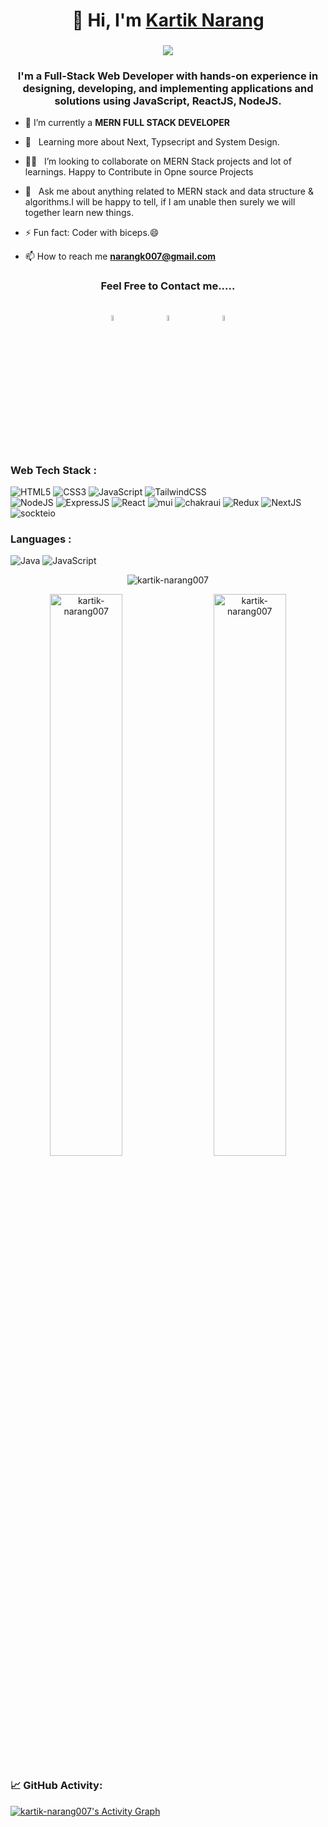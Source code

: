 <!--
**kartik-narang007/kartik-narang007** is a ✨ _special_ ✨ repository because its `README.md` (this file) appears on your GitHub profile.

Here are some ideas to get you started:

- 🔭 I’m currently working on ...
- 🌱 I’m currently learning ...
- 👯 I’m looking to collaborate on ...
- 🤔 I’m looking for help with ...
- 💬 Ask me about ...
- 📫 How to reach me: ...
- 😄 Pronouns: ...
- ⚡ Fun fact: ...
-->
<h1 align="center">👋 Hi, I'm <a href="https://www.linkedin.com/in/kartik-narang-a81002245/" target="_blank"> Kartik Narang </a></h1>
<h3 align="center"> <img src="https://readme-typing-svg.herokuapp.com?color=0357F7&lines=Full+Stack+Developer+%3A)" /> </h3>
<h3 align="center">I'm a Full-Stack Web Developer with hands-on experience in designing, developing, and implementing
        applications and solutions using JavaScript, ReactJS, NodeJS.</h3>

- 🌱 I’m currently a **MERN FULL STACK DEVELOPER**
- 🌱 &nbsp; Learning more about Next, Typsecript and System Design.
- 👯‍♂️ &nbsp;&nbsp;I’m looking to collaborate on MERN Stack projects and lot of learnings. Happy to Contribute in Opne source Projects<br>
- 💬 &nbsp;&nbsp;Ask me about anything related to MERN stack and data structure & algorithms.I will be happy to tell, if I am unable then surely we will together learn new things.
- ⚡ Fun fact: Coder with biceps.:smile:

- 📫 How to reach me **narangk007@gmail.com**

<!-- ### Feel Free to Contact me..... -->
<h3 align="center">Feel Free to Contact me.....</h3>
<p align="center">
        <a href="https://github.com/kartik-narang007"><img alt="github" width="5%" style="padding:20px"
                        src="https://cdn-icons-png.flaticon.com/512/2504/2504911.png" /></a>
        <a href="https://www.linkedin.com/in/kartik-narang-a81002245/"><img alt="linkedin" width="5%" style="padding:20px; margin-left : 20px"
                        src="https://cdn-icons-png.flaticon.com/512/2504/2504923.png" /></a>
        <a href="https://www.instagram.com/kartik_narang_007/"><img alt="twitter" width="5%" style="padding:20px; margin-left : 20px"
                        src="https://cdn-icons-png.flaticon.com/512/2504/2504918.png" /></a>
        
</p>
<h3 align="left">Web Tech Stack :</h3>
<div align="left">
<img alt="HTML5" src="https://img.shields.io/badge/html5-%23E34F26.svg?style=for-the-badge&logo=html5&logoColor=white"/>
<img alt="CSS3" src="https://img.shields.io/badge/css3-%231572B6.svg?style=for-the-badge&logo=css3&logoColor=white"/> 
<img alt="JavaScript" src="https://img.shields.io/badge/javascript-%23323330.svg?style=for-the-badge&logo=javascript&logoColor=%23F7DF1E"/>  
<img alt="TailwindCSS" src="https://img.shields.io/badge/Tailwind_CSS-38B2AC?style=for-the-badge&logo=tailwind-css&logoColor=white"/>
<br>
<img alt="NodeJS" src="https://img.shields.io/badge/node.js-%2343853D.svg?style=for-the-badge&logo=node-dot-js&logoColor=white"/>
<img alt="ExpressJS" src="https://img.shields.io/badge/Express.js-000000?style=for-the-badge&logo=express&logoColor=white"/>
<img alt="React" src="https://img.shields.io/badge/react-%2320232a.svg?style=for-the-badge&logo=react&logoColor=%2361DAFB"/>
<img alt="mui" src="https://img.shields.io/badge/Material%20UI-007FFF?style=for-the-badge&logo=mui&logoColor=white"/>
<img alt="chakraui" src="https://img.shields.io/badge/Chakra--UI-319795?style=for-the-badge&logo=chakra-ui&logoColor=white"/>
<img alt="Redux" src="https://img.shields.io/badge/Redux-593D88?style=for-the-badge&logo=redux&logoColor=white"/>
<img alt="NextJS" src="https://img.shields.io/badge/next.js-000000?style=for-the-badge&logo=nextdotjs&logoColor=white"/>
<img alt="sockteio" src="https://img.shields.io/badge/Socket.io-010101?&style=for-the-badge&logo=Socket.io&logoColor=white"/>
</div>
<h3 align="left">Languages :</h3>
<div align="left">
  <img alt="Java" src="https://img.shields.io/badge/java-%23ED8B00.svg?style=for-the-badge&logo=java&logoColor=white"/>
  <img alt="JavaScript" src="https://img.shields.io/badge/javascript-%23323330.svg?style=for-the-badge&logo=javascript&logoColor=%23F7DF1E"/> 
  
</div>
<p align="center" ><img  
                src="https://github-readme-stats.vercel.app/api/top-langs?username=kartik-narang007&theme=dark&hide_border=true&show_icons=true&locale=en&layout=compact"
                alt="kartik-narang007" />  </p>

<p align="center "  >
                <img  width="48%"
                src="https://github-readme-stats.vercel.app/api?username=kartik-narang007&show_icons=true&theme=dark&hide_border=true&locale=en"
                alt="kartik-narang007" />  &nbsp; &nbsp; 
        <img width="48%" src="https://github-readme-streak-stats.herokuapp.com/?user=kartik-narang007&theme=dark&hide_border=true"
                alt="kartik-narang007" /></p>

### 📈 GitHub Activity:


<a href="https://github-readme-activity-graph.vercel.app/graph?username=kartik-narang007&theme=high-contrast"><img alt="kartik-narang007's Activity Graph" src="https://github-readme-activity-graph.vercel.app/graph?username=kartik-narang007&theme=high-contrast" /></a>
